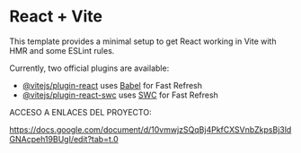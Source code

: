 # React + Vite

This template provides a minimal setup to get React working in Vite with HMR and some ESLint rules.

Currently, two official plugins are available:

- [@vitejs/plugin-react](https://github.com/vitejs/vite-plugin-react/blob/main/packages/plugin-react/README.md) uses [Babel](https://babeljs.io/) for Fast Refresh
- [@vitejs/plugin-react-swc](https://github.com/vitejs/vite-plugin-react-swc) uses [SWC](https://swc.rs/) for Fast Refresh

ACCESO A ENLACES DEL PROYECTO:

https://docs.google.com/document/d/10vmwjzSQqBj4PkfCXSVnbZkpsBj3ldGNAcpeh19BUgI/edit?tab=t.0

